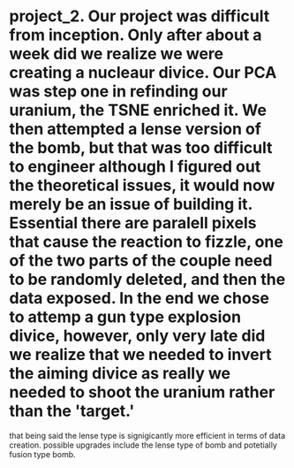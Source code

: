 # project_2. Our project was difficult from inception. Only after about a week did we realize we were creating a nucleaur divice. Our PCA was step one in refinding our uranium, the TSNE enriched it. We then attempted a lense version of the bomb, but that was too difficult to engineer although I figured out the theoretical issues, it would now merely be an issue of building it. Essential there are paralell pixels that cause the reaction to fizzle, one of the two parts of the couple need to be randomly deleted, and then the data exposed. In the end we chose to attemp a gun type explosion divice, however, only very late did we realize that we needed to invert the aiming divice as really we needed to shoot the uranium rather than the 'target.'
that being said the lense type is signigicantly more efficient in terms of data creation. possible upgrades include the lense type of bomb and potetially fusion type bomb. 
